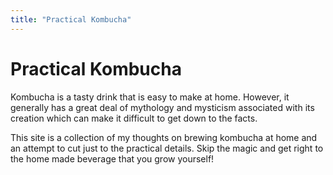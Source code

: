 ```yaml
---
title: "Practical Kombucha"
---
```


# Practical Kombucha

Kombucha is a tasty drink that is easy to make at home. However, it generally has a great deal of mythology and mysticism associated with its creation which can make it difficult to get down to the facts.

This site is a collection of my thoughts on brewing kombucha at home and an attempt to cut just to the practical details. Skip the magic and get right to the home made beverage that you grow yourself!